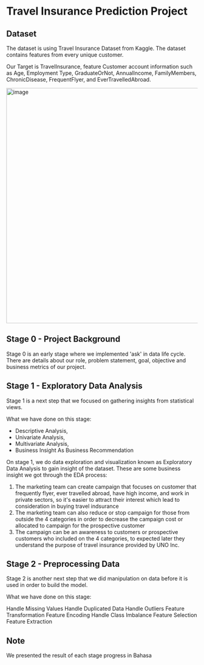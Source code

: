 # Travel Insurance Prediction Project

## Dataset

The dataset is using Travel Insurance Dataset from Kaggle. The dataset contains features from every unique customer. 

Our Target is TravelInsurance, feature Customer account information such as Age, Employment Type, GraduateOrNot, AnnualIncome, FamilyMembers, ChronicDisease, FrequentFlyer, and EverTravelledAbroad.

<img width="618" alt="image" src="https://user-images.githubusercontent.com/83212789/212546643-a2f78cda-45e6-49f0-bfbc-cf71beb28fc2.png">

## Stage 0 - Project Background

Stage 0 is an early stage where we implemented 'ask' in data life cycle. There are details about our role, problem statement, goal, objective and business metrics of our project.


## Stage 1 - Exploratory Data Analysis

Stage 1 is a next step that we focused on gathering insights from statistical views.

What we have done on this stage:

* Descriptive Analysis,
* Univariate Analysis,
* Multivariate Analysis,
* Business Insight As Business Recommendation

On stage 1, we do data exploration and visualization known as Exploratory Data Analysis to gain insight of the dataset. 
These are some business insight we got through the EDA process:

1. The marketing team can create campaign that focuses on customer that frequently flyer, ever travelled abroad, have high income, and work in private sectors, so it's easier to attract their interest which lead to consideration in buying travel indsurance
2. The marketing team can also reduce or stop campaign for those from outside the 4 categories in order to decrease the campaign cost or allocated to campaign for the prospective customer
3. The campaign can be an awareness to customers or prospective customers who included on the 4 categories, to expected later they understand the purpose of travel insurance provided by UNO Inc.


## Stage 2 - Preprocessing Data

  Stage 2 is another next step that we did manipulation on data before it is used in order to build the model.
  
  What we have done on this stage:

Handle Missing Values
Handle Duplicated Data
Handle Outliers
Feature Transformation
Feature Encoding
Handle Class Imbalance
Feature Selection
Feature Extraction



## Note
We presented the result of each stage progress in Bahasa
